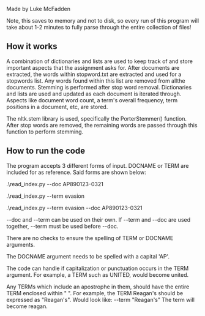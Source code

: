 Made by Luke McFadden

Note, this saves to memory and not to disk, so every run of this program will take about 1-2 minutes to fully parse through the entire collection of files!

## **How it works**
A combination of dictionaries and lists are used to keep track of and store important aspects that the assignment asks for.
After documents are extracted, the words within stopword.txt are extracted and used for a stopwords list. Any words found within this list are removed from allthe documents.
Stemming is performed after stop word removal.
Dictionaries and lists are used and updated as each document is iterated through. Aspects like document word count, a term's overall frequency, term positions in a document, etc, are stored.

The nltk.stem library is used, specifically the PorterStemmer() function. 
After stop words are removed, the remaining words are passed through this function to perform stemming.

## **How to run the code**
The program accepts 3 different forms of input. DOCNAME or TERM are included for as reference. Said forms are shown below:

.\read_index.py --doc AP890123-0321

.\read_index.py --term evasion

.\read_index.py --term evasion --doc AP890123-0321


--doc and --term can be used on their own. If --term and --doc are used together, --term must be used before --doc.

There are no checks to ensure the spelling of TERM or DOCNAME arguments.

The DOCNAME argument needs to be spelled with a capital 'AP'.

The code can handle if capitalization or punctuation occurs in the TERM argument.
For example, a TERM such as UNITED, would become united.

Any TERMs which include an apostrophe in them, should have the entire TERM enclosed within " ".
For example, the TERM Reagan's should be expressed as "Reagan's". 
Would look like:
--term "Reagan's"
The term will become reagan.

